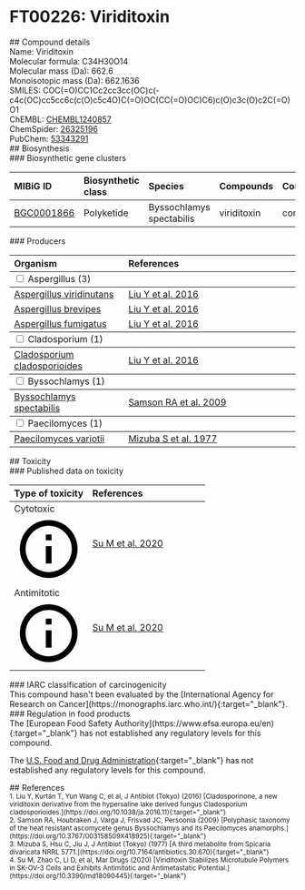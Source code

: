 
# FT00226: Viriditoxin
<div class="molecule_image" style="float:left">
<img data-smiles= COC(=O)CC1CC2=CC3=CC(OC)=C(C4=C(OC)C=C5C=C6CC(CC(=O)OC)OC(=O)C6=C(O)C5=C4O)C(O)=C3C(O)=C2C(=O)O1 data-smiles-options="{ 'width': 350, 'height': 350 }" />
</div>
## Compound details
<div style="overflow:hidden">
Name: Viriditoxin<br>
Molecular formula: C34H30O14<br>
Molecular mass (Da): 662.6<br>
Monoisotopic mass (Da): 662.1636<br>
<div class="break_all">
SMILES: COC(=O)CC1Cc2cc3cc(OC)c(-c4c(OC)cc5cc6c(c(O)c5c4O)C(=O)OC(CC(=O)OC)C6)c(O)c3c(O)c2C(=O)O1<br>
</div>
        ChEMBL: <a href=https://www.ebi.ac.uk/chembl/compound_report_card/CHEMBL1240857 target="_blank">CHEMBL1240857</a><br>
        ChemSpider: <a href=https://www.chemspider.com/Chemical-Structure.26325196.html target="_blank">26325196</a><br>
        PubChem: <a href=https://pubchem.ncbi.nlm.nih.gov/compound/53343291 target="_blank">53343291</a><br>
</div>

<div markdown="block" class="section">
## Biosynthesis
<div markdown="block" class="subsection">
### Biosynthetic gene clusters
<table>
<thead>
<tr>
<th style="text-align: left;" role="columnheader" data-sort-default>MIBiG ID</th>
<th style="text-align: left;" role="columnheader">Biosynthetic class</th>
<th style="text-align: left;" role="columnheader">Species</th>
<th style="text-align: left;" role="columnheader">Compounds</th>
<th style="text-align: left;" role="columnheader">Complete</th>
<th style="text-align: left;" role="columnheader">Minimal entry</th>
</tr>
</thead>
<tbody>
        <tr>
        <td style="text-align: left;"><a href="https://mibig.secondarymetabolites.org/repository/BGC0001866" target="_blank">BGC0001866</a></td>
        <td style="text-align: left;">Polyketide</td>
        <td style="text-align: left;">Byssochlamys spectabilis</td>
        <td style="text-align: left;">viriditoxin</td>
        <td style="text-align: left;">complete</td>
        <td style="text-align: left;">False</td>
        </tr>
</tbody>
</table>
</div>

<div markdown="block" class="subsection">
### Producers
<table>
<thead>
<tr>
<th style="text-align: left;" role="columnheader" width="40%" data-sort-default>Organism</th>
<th style="text-align: left;" role="columnheader" width="60%">References</th>
</tr>
</thead>
        <tbody class="header">
        <tr>
        <td style="text-align: left;" colspan="2">
        <input type="checkbox" data-toggle="toggle" id=Aspergillus>
        <label for=Aspergillus>Aspergillus (3)</label>
        </td>
        </tr>
        </tbody>
        <tbody class="hide">
                <tr>
                <td style="text-align: left;"><a href="https://www.ncbi.nlm.nih.gov/Taxonomy/Browser/wwwtax.cgi?mode=Info&id=75553" target="_blank">Aspergillus viridinutans</a></td>
                <td style="text-align: left;"><a href="#REF00179">Liu Y et al. 2016</a></td>
                </tr>
                <tr>
                <td style="text-align: left;"><a href="https://www.ncbi.nlm.nih.gov/Taxonomy/Browser/wwwtax.cgi?mode=Info&id=75551" target="_blank">Aspergillus brevipes</a></td>
                <td style="text-align: left;"><a href="#REF00179">Liu Y et al. 2016</a></td>
                </tr>
                <tr>
                <td style="text-align: left;"><a href="https://www.ncbi.nlm.nih.gov/Taxonomy/Browser/wwwtax.cgi?mode=Info&id=746128" target="_blank">Aspergillus fumigatus</a></td>
                <td style="text-align: left;"><a href="#REF00179">Liu Y et al. 2016</a></td>
                </tr>
        </tbody>
        <tbody class="header">
        <tr>
        <td style="text-align: left;" colspan="2">
        <input type="checkbox" data-toggle="toggle" id=Cladosporium>
        <label for=Cladosporium>Cladosporium (1)</label>
        </td>
        </tr>
        </tbody>
        <tbody class="hide">
                <tr>
                <td style="text-align: left;"><a href="https://www.ncbi.nlm.nih.gov/Taxonomy/Browser/wwwtax.cgi?mode=Info&id=29917" target="_blank">Cladosporium cladosporioides</a></td>
                <td style="text-align: left;"><a href="#REF00179">Liu Y et al. 2016</a></td>
                </tr>
        </tbody>
        <tbody class="header">
        <tr>
        <td style="text-align: left;" colspan="2">
        <input type="checkbox" data-toggle="toggle" id=Byssochlamys>
        <label for=Byssochlamys>Byssochlamys (1)</label>
        </td>
        </tr>
        </tbody>
        <tbody class="hide">
                <tr>
                <td style="text-align: left;"><a href="https://www.ncbi.nlm.nih.gov/Taxonomy/Browser/wwwtax.cgi?mode=Info&id=264951" target="_blank">Byssochlamys spectabilis</a></td>
                <td style="text-align: left;"><a href="#REF00267">Samson RA et al. 2009</a></td>
                </tr>
        </tbody>
        <tbody class="header">
        <tr>
        <td style="text-align: left;" colspan="2">
        <input type="checkbox" data-toggle="toggle" id=Paecilomyces>
        <label for=Paecilomyces>Paecilomyces (1)</label>
        </td>
        </tr>
        </tbody>
        <tbody class="hide">
                <tr>
                <td style="text-align: left;"><a href="https://www.ncbi.nlm.nih.gov/Taxonomy/Browser/wwwtax.cgi?mode=Info&id=264951" target="_blank">Paecilomyces variotii</a></td>
                <td style="text-align: left;"><a href="#REF00496">Mizuba S et al. 1977</a></td>
                </tr>
        </tbody>
</table>
</div>
</div>

<div markdown="block" class="section">
## Toxicity
<div markdown="block" class="subsection">
### Published data on toxicity
<table>
<thead>
<tr>
<th style="text-align: left;" role="columnheader" width="40%" data-sort-default>Type of toxicity</th>
<th style="text-align: left;" role="columnheader" width="60%">References</th>
</tr>
</thead>
<tbody>
<tr>
<td style="text-align: left;">Cytotoxic <span class="twemoji" title="Toxic to cells"><svg xmlns="http://www.w3.org/2000/svg" viewBox="0 0 24 24"><path d="M11 9h2V7h-2m1 13c-4.41 0-8-3.59-8-8s3.59-8 8-8 8 3.59 8 8-3.59 8-8 8m0-18A10 10 0 0 0 2 12a10 10 0 0 0 10 10 10 10 0 0 0 10-10A10 10 0 0 0 12 2m-1 15h2v-6h-2v6Z"></path></svg></span></td>
<td style="text-align: left;"><a href="#REF00180">Su M et al. 2020</a></td>
</tr>
<tr>
<td style="text-align: left;">Antimitotic <span class="twemoji" title="Inhibits mitosis"><svg xmlns="http://www.w3.org/2000/svg" viewBox="0 0 24 24"><path d="M11 9h2V7h-2m1 13c-4.41 0-8-3.59-8-8s3.59-8 8-8 8 3.59 8 8-3.59 8-8 8m0-18A10 10 0 0 0 2 12a10 10 0 0 0 10 10 10 10 0 0 0 10-10A10 10 0 0 0 12 2m-1 15h2v-6h-2v6Z"></path></svg></span></td>
<td style="text-align: left;"><a href="#REF00180">Su M et al. 2020</a></td>
</tr>
</tbody>
</table>
</div>

<div markdown="block" class="subsection">
### IARC classification of carcinogenicity
<div markdown="block" class="indented_block">
This compound hasn't been evaluated by the [International Agency for Research on Cancer](https://monographs.iarc.who.int/){:target="_blank"}.<br>
</div>
</div>

<div markdown="block" class="subsection">
### Regulation in food products
<div markdown="block" class="indented_block">
The [European Food Safety Authority](https://www.efsa.europa.eu/en){:target="_blank"} has not established any regulatory levels for this compound. <br>

The [U.S. Food and Drug Administration](https://www.fda.gov/){:target="_blank"} has not established any regulatory levels for this compound. <br>

</div>
</div>

</div>

<div markdown="block" class="section">
## References
<div markdown="block" style="font-size: smaller;">
<span id=REF00179>
1. Liu Y, Kurtán T, Yun Wang C, et al, J Antibiot (Tokyo) (2016) [Cladosporinone, a new viriditoxin derivative from the hypersaline lake derived fungus Cladosporium cladosporioides.](https://doi.org/10.1038/ja.2016.11){:target="_blank"}<br>
</span>

<span id=REF00267>
2. Samson RA, Houbraken J, Varga J, Frisvad JC, Persoonia (2009) [Polyphasic taxonomy of the heat resistant ascomycete genus Byssochlamys and its Paecilomyces anamorphs.](https://doi.org/10.3767/003158509X418925){:target="_blank"}<br>
</span>

<span id=REF00496>
3. Mizuba S, Hsu C, Jiu J, J Antibiot (Tokyo) (1977) [A third metabolite from Spicaria divaricata NRRL 5771.](https://doi.org/10.7164/antibiotics.30.670){:target="_blank"}<br>
</span>

<span id=REF00180>
4. Su M, Zhao C, Li D, et al, Mar Drugs (2020) [Viriditoxin Stabilizes Microtubule Polymers in SK-OV-3 Cells and Exhibits Antimitotic and Antimetastatic Potential.](https://doi.org/10.3390/md18090445){:target="_blank"}<br>
</span>

</div>
</div>

<script type="text/javascript" src="https://unpkg.com/smiles-drawer@2.0.1/dist/smiles-drawer.min.js"></script>
<script>
    SmiDrawer.apply();
</script>